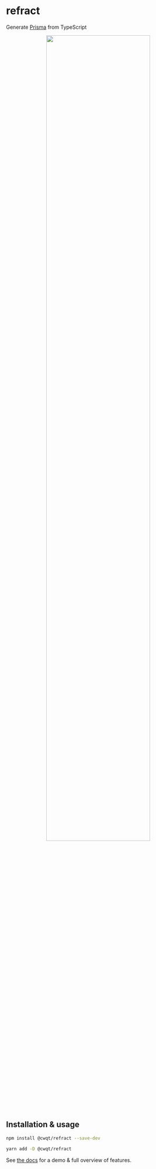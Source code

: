 # refract

Generate [Prisma](https://www.prisma.io) from TypeScript

<div align="center">
  <img src="https://ftp.cass.si/9888e=mw7.png" width="75%" />
</div>

## Installation & usage

```bash
npm install @cwqt/refract --save-dev

yarn add -D @cwqt/refract
```

See [the docs](./docs/README.md) for a demo & full overview of features.
